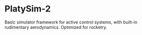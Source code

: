 # PlatySim-2
Basic simulator framework for active control systems, with built-in rudimentary aerodynamics. Optimized for rocketry.
